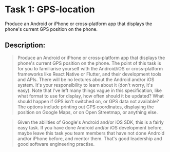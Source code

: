 # Task 1: GPS-location
 Produce an Android or iPhone or cross-platform app that displays the phone's current GPS position on the phone. 

## Description: 
> Produce an Android or iPhone or cross-platform app that displays the phone's current GPS position on the phone. The point of this task is for you to familiarise yourself with the Android/iOS or cross-platform frameworks like React Native or Flutter, and their development tools and APIs. There will be no lectures about the Android and/or iOS system. It's your responsibility to learn about it (don't worry, it's easy). Note that I've left many things vague in this specification, like what format to use for display, how often should it be updated? What should happen if GPS isn't switched on, or GPS data not available? The options include printing out GPS coordinates, displaying the position on Google Maps, or on Open Streetmap, or anything else.

> Given the abilities of Google's Android and/or iOS SDK, this is a fairly easy task. If you have done Android and/or iOS development before, maybe leave this task you team members that have not done Android and/or iPhone before, and mentor them. That's good leadership and good software engineering practise.
